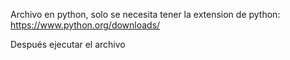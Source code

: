 Archivo en python, solo se necesita tener la extension de python: https://www.python.org/downloads/

Después ejecutar el archivo
